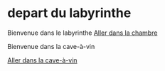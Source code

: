 # depart du labyrinthe 
Bienvenue dans le labyrinthe 
[Aller dans la chambre](chambre.md)

Bienvenue dans la cave-à-vin

[Aller dans la cave-à-vin](cave-à-vin)

